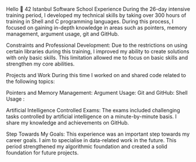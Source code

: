 
Hello 👋 42 Istanbul Software School Experience During the 26-day intensive training period, I developed my technical skills by taking over 300 hours of training in Shell and C programming languages. During this process, I focused on gaining in-depth knowledge in areas such as pointers, memory management, argument usage, git and GitHub.

Constraints and Professional Development:
Due to the restrictions on using certain libraries during this training, I improved my ability to create solutions with only basic skills. This limitation allowed me to focus on basic skills and strengthen my core abilities.

Projects and Work During this time I worked on and shared code related to the following topics:

Pointers and Memory Management: Argument Usage: Git and GitHub: Shell Usage : 

Artificial Intelligence Controlled Exams: The exams included challenging tasks controlled by artificial intelligence on a minute-by-minute basis. I share my knowledge and achievements on GitHub.

Step Towards My Goals: This experience was an important step towards my career goals. I aim to specialise in data-related work in the future. This period strengthened my algorithmic foundation and created a solid foundation for future projects.
